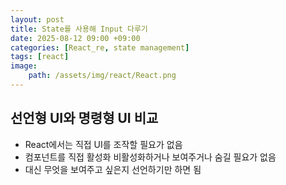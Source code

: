 ```yaml
---
layout: post
title: State를 사용해 Input 다루기
date: 2025-08-12 09:00 +09:00
categories: [React_re, state management]
tags: [react]
image:
    path: /assets/img/react/React.png
---
```


## 선언형 UI와 명령형 UI 비교

- React에서는 직접 UI를 조작할 필요가 없음
- 컴포넌트를 직접 활성화 비활성화하거나 보여주거나 숨길 필요가 없음
- 대신 무엇을 보여주고 싶은지 선언하기만 하면 됨

<br>

## 